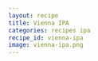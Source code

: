 ```yaml
---
layout: recipe
title: Vienna IPA
categories: recipes ipa
recipe_id: vienna-ipa
image: vienna-ipa.png
---
```

